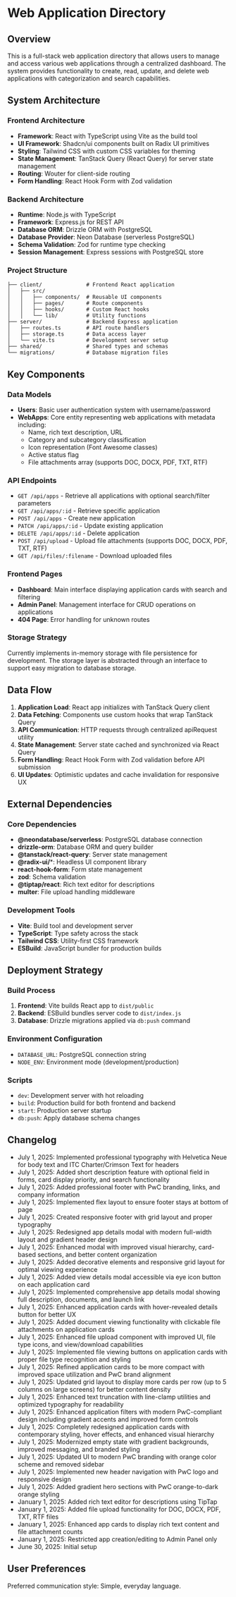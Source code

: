 # Web Application Directory

## Overview

This is a full-stack web application directory that allows users to manage and access various web applications through a centralized dashboard. The system provides functionality to create, read, update, and delete web applications with categorization and search capabilities.

## System Architecture

### Frontend Architecture
- **Framework**: React with TypeScript using Vite as the build tool
- **UI Framework**: Shadcn/ui components built on Radix UI primitives
- **Styling**: Tailwind CSS with custom CSS variables for theming
- **State Management**: TanStack Query (React Query) for server state management
- **Routing**: Wouter for client-side routing
- **Form Handling**: React Hook Form with Zod validation

### Backend Architecture
- **Runtime**: Node.js with TypeScript
- **Framework**: Express.js for REST API
- **Database ORM**: Drizzle ORM with PostgreSQL
- **Database Provider**: Neon Database (serverless PostgreSQL)
- **Schema Validation**: Zod for runtime type checking
- **Session Management**: Express sessions with PostgreSQL store

### Project Structure
```
├── client/              # Frontend React application
│   ├── src/
│   │   ├── components/  # Reusable UI components
│   │   ├── pages/       # Route components
│   │   ├── hooks/       # Custom React hooks
│   │   └── lib/         # Utility functions
├── server/              # Backend Express application
│   ├── routes.ts        # API route handlers
│   ├── storage.ts       # Data access layer
│   └── vite.ts          # Development server setup
├── shared/              # Shared types and schemas
└── migrations/          # Database migration files
```

## Key Components

### Data Models
- **Users**: Basic user authentication system with username/password
- **WebApps**: Core entity representing web applications with metadata including:
  - Name, rich text description, URL
  - Category and subcategory classification
  - Icon representation (Font Awesome classes)
  - Active status flag
  - File attachments array (supports DOC, DOCX, PDF, TXT, RTF)

### API Endpoints
- `GET /api/apps` - Retrieve all applications with optional search/filter parameters
- `GET /api/apps/:id` - Retrieve specific application
- `POST /api/apps` - Create new application
- `PATCH /api/apps/:id` - Update existing application
- `DELETE /api/apps/:id` - Delete application
- `POST /api/upload` - Upload file attachments (supports DOC, DOCX, PDF, TXT, RTF)
- `GET /api/files/:filename` - Download uploaded files

### Frontend Pages
- **Dashboard**: Main interface displaying application cards with search and filtering
- **Admin Panel**: Management interface for CRUD operations on applications
- **404 Page**: Error handling for unknown routes

### Storage Strategy
Currently implements in-memory storage with file persistence for development. The storage layer is abstracted through an interface to support easy migration to database storage.

## Data Flow

1. **Application Load**: React app initializes with TanStack Query client
2. **Data Fetching**: Components use custom hooks that wrap TanStack Query
3. **API Communication**: HTTP requests through centralized apiRequest utility
4. **State Management**: Server state cached and synchronized via React Query
5. **Form Handling**: React Hook Form with Zod validation before API submission
6. **UI Updates**: Optimistic updates and cache invalidation for responsive UX

## External Dependencies

### Core Dependencies
- **@neondatabase/serverless**: PostgreSQL database connection
- **drizzle-orm**: Database ORM and query builder
- **@tanstack/react-query**: Server state management
- **@radix-ui/***: Headless UI component library
- **react-hook-form**: Form state management
- **zod**: Schema validation
- **@tiptap/react**: Rich text editor for descriptions
- **multer**: File upload handling middleware

### Development Tools
- **Vite**: Build tool and development server
- **TypeScript**: Type safety across the stack
- **Tailwind CSS**: Utility-first CSS framework
- **ESBuild**: JavaScript bundler for production builds

## Deployment Strategy

### Build Process
1. **Frontend**: Vite builds React app to `dist/public`
2. **Backend**: ESBuild bundles server code to `dist/index.js`
3. **Database**: Drizzle migrations applied via `db:push` command

### Environment Configuration
- `DATABASE_URL`: PostgreSQL connection string
- `NODE_ENV`: Environment mode (development/production)

### Scripts
- `dev`: Development server with hot reloading
- `build`: Production build for both frontend and backend
- `start`: Production server startup
- `db:push`: Apply database schema changes

## Changelog
- July 1, 2025: Implemented professional typography with Helvetica Neue for body text and ITC Charter/Crimson Text for headers
- July 1, 2025: Added short description feature with optional field in forms, card display priority, and search functionality
- July 1, 2025: Added professional footer with PwC branding, links, and company information
- July 1, 2025: Implemented flex layout to ensure footer stays at bottom of page
- July 1, 2025: Created responsive footer with grid layout and proper typography
- July 1, 2025: Redesigned app details modal with modern full-width layout and gradient header design
- July 1, 2025: Enhanced modal with improved visual hierarchy, card-based sections, and better content organization
- July 1, 2025: Added decorative elements and responsive grid layout for optimal viewing experience
- July 1, 2025: Added view details modal accessible via eye icon button on each application card
- July 1, 2025: Implemented comprehensive app details modal showing full description, documents, and launch link
- July 1, 2025: Enhanced application cards with hover-revealed details button for better UX
- July 1, 2025: Added document viewing functionality with clickable file attachments on application cards
- July 1, 2025: Enhanced file upload component with improved UI, file type icons, and view/download capabilities
- July 1, 2025: Implemented file viewing buttons on application cards with proper file type recognition and styling
- July 1, 2025: Refined application cards to be more compact with improved space utilization and PwC brand alignment
- July 1, 2025: Updated grid layout to display more cards per row (up to 5 columns on large screens) for better content density
- July 1, 2025: Enhanced text truncation with line-clamp utilities and optimized typography for readability
- July 1, 2025: Enhanced application filters with modern PwC-compliant design including gradient accents and improved form controls
- July 1, 2025: Completely redesigned application cards with contemporary styling, hover effects, and enhanced visual hierarchy
- July 1, 2025: Modernized empty state with gradient backgrounds, improved messaging, and branded styling
- July 1, 2025: Updated UI to modern PwC branding with orange color scheme and removed sidebar
- July 1, 2025: Implemented new header navigation with PwC logo and responsive design
- July 1, 2025: Added gradient hero sections with PwC orange-to-dark orange styling
- January 1, 2025: Added rich text editor for descriptions using TipTap
- January 1, 2025: Added file upload functionality for DOC, DOCX, PDF, TXT, RTF files
- January 1, 2025: Enhanced app cards to display rich text content and file attachment counts
- January 1, 2025: Restricted app creation/editing to Admin Panel only
- June 30, 2025: Initial setup

## User Preferences

Preferred communication style: Simple, everyday language.